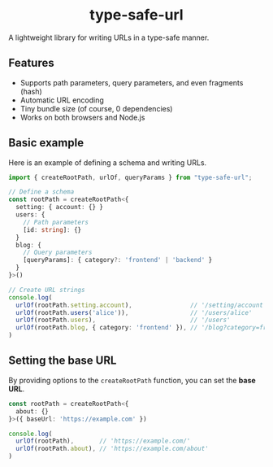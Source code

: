 <h1 align="center">type-safe-url</h1>

A lightweight library for writing URLs in a type-safe manner.  

## Features
- Supports path parameters, query parameters, and even fragments (hash)
- Automatic URL encoding
- Tiny bundle size (of course, 0 dependencies)
- Works on both browsers and Node.js

## Basic example

Here is an example of defining a schema and writing URLs.  

```ts
import { createRootPath, urlOf, queryParams } from "type-safe-url";

// Define a schema
const rootPath = createRootPath<{
  setting: { account: {} }
  users: {
    // Path parameters
    [id: string]: {}
  }
  blog: {
    // Query parameters
    [queryParams]: { category?: 'frontend' | 'backend' }
  }
}>()

// Create URL strings
console.log(
  urlOf(rootPath.setting.account),                // '/setting/account'
  urlOf(rootPath.users('alice')),                 // '/users/alice'
  urlOf(rootPath.users),                          // '/users'
  urlOf(rootPath.blog, { category: 'frontend' }), // '/blog?category=frontend'
)
```

## Setting the base URL

By providing options to the `createRootPath` function, you can set the **base URL**.

```ts
const rootPath = createRootPath<{
  about: {}
}>({ baseUrl: 'https://example.com' })

console.log(
  urlOf(rootPath),       // 'https://example.com/'
  urlOf(rootPath.about), // 'https://example.com/about'
)
```

